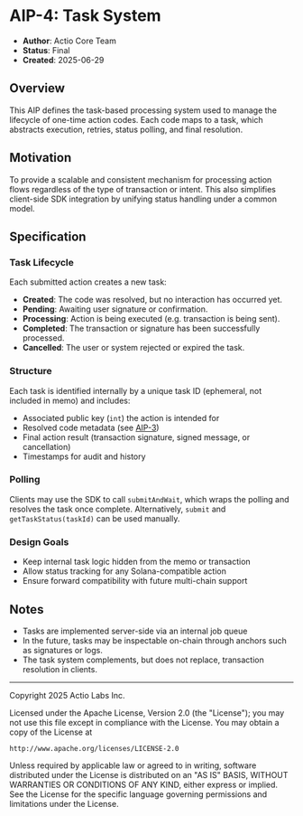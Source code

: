 # AIP-4: Task System

- **Author**: Actio Core Team  
- **Status**: Final  
- **Created**: 2025-06-29

## Overview

This AIP defines the task-based processing system used to manage the lifecycle of one-time action codes. Each code maps to a task, which abstracts execution, retries, status polling, and final resolution.

## Motivation

To provide a scalable and consistent mechanism for processing action flows regardless of the type of transaction or intent. This also simplifies client-side SDK integration by unifying status handling under a common model.

## Specification

### Task Lifecycle

Each submitted action creates a new task:

- **Created**: The code was resolved, but no interaction has occurred yet.
- **Pending**: Awaiting user signature or confirmation.
- **Processing**: Action is being executed (e.g. transaction is being sent).
- **Completed**: The transaction or signature has been successfully processed.
- **Cancelled**: The user or system rejected or expired the task.

### Structure

Each task is identified internally by a unique task ID (ephemeral, not included in memo) and includes:

- Associated public key (`int`) the action is intended for
- Resolved code metadata (see [AIP-3](./aip-3.md))
- Final action result (transaction signature, signed message, or cancellation)
- Timestamps for audit and history

### Polling

Clients may use the SDK to call `submitAndWait`, which wraps the polling and resolves the task once complete. Alternatively, `submit` and `getTaskStatus(taskId)` can be used manually.

### Design Goals

- Keep internal task logic hidden from the memo or transaction
- Allow status tracking for any Solana-compatible action 
- Ensure forward compatibility with future multi-chain support

## Notes

- Tasks are implemented server-side via an internal job queue
- In the future, tasks may be inspectable on-chain through anchors such as signatures or logs.
- The task system complements, but does not replace, transaction resolution in clients.

---

Copyright 2025 Actio Labs Inc.

Licensed under the Apache License, Version 2.0 (the "License");
you may not use this file except in compliance with the License.
You may obtain a copy of the License at

    http://www.apache.org/licenses/LICENSE-2.0

Unless required by applicable law or agreed to in writing, software
distributed under the License is distributed on an "AS IS" BASIS,
WITHOUT WARRANTIES OR CONDITIONS OF ANY KIND, either express or implied.
See the License for the specific language governing permissions and
limitations under the License.
